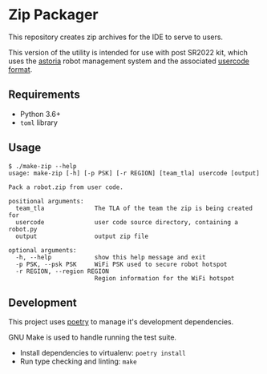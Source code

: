 # Zip Packager

This repository creates zip archives for the IDE to serve to users.

This version of the utility is intended for use with post SR2022 kit, which
uses the [astoria][astoria] robot management system and the associated [usercode format][astoria-format].

[astoria]: https://github.com/srobo/astoria
[astoria-format]: https://srobo.github.io/astoria/design/code_format.html

## Requirements

- Python 3.6+
- `toml` library

## Usage

```
$ ./make-zip --help
usage: make-zip [-h] [-p PSK] [-r REGION] [team_tla] usercode [output]

Pack a robot.zip from user code.

positional arguments:
  team_tla              The TLA of the team the zip is being created for
  usercode              user code source directory, containing a robot.py
  output                output zip file

optional arguments:
  -h, --help            show this help message and exit
  -p PSK, --psk PSK     WiFi PSK used to secure robot hotspot
  -r REGION, --region REGION
                        Region information for the WiFi hotspot
```

## Development

This project uses [poetry](https://python-poetry.org/) to manage it's development dependencies.

GNU Make is used to handle running the test suite.

- Install dependencies to virtualenv: `poetry install`
- Run type checking and linting: `make`
